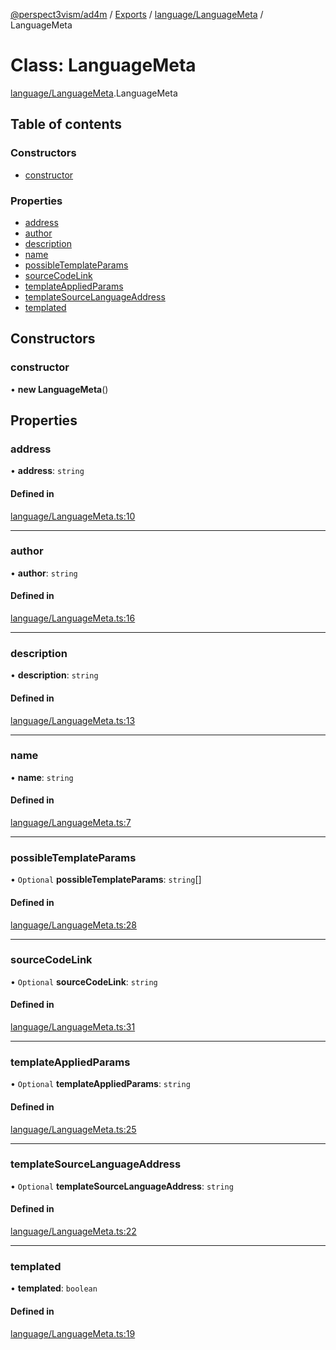 [@perspect3vism/ad4m](../README.md) / [Exports](../modules.md) / [language/LanguageMeta](../modules/language_LanguageMeta.md) / LanguageMeta

# Class: LanguageMeta

[language/LanguageMeta](../modules/language_LanguageMeta.md).LanguageMeta

## Table of contents

### Constructors

- [constructor](language_LanguageMeta.LanguageMeta.md#constructor)

### Properties

- [address](language_LanguageMeta.LanguageMeta.md#address)
- [author](language_LanguageMeta.LanguageMeta.md#author)
- [description](language_LanguageMeta.LanguageMeta.md#description)
- [name](language_LanguageMeta.LanguageMeta.md#name)
- [possibleTemplateParams](language_LanguageMeta.LanguageMeta.md#possibletemplateparams)
- [sourceCodeLink](language_LanguageMeta.LanguageMeta.md#sourcecodelink)
- [templateAppliedParams](language_LanguageMeta.LanguageMeta.md#templateappliedparams)
- [templateSourceLanguageAddress](language_LanguageMeta.LanguageMeta.md#templatesourcelanguageaddress)
- [templated](language_LanguageMeta.LanguageMeta.md#templated)

## Constructors

### constructor

• **new LanguageMeta**()

## Properties

### address

• **address**: `string`

#### Defined in

[language/LanguageMeta.ts:10](https://github.com/perspect3vism/ad4m/blob/b065749/src/language/LanguageMeta.ts#L10)

___

### author

• **author**: `string`

#### Defined in

[language/LanguageMeta.ts:16](https://github.com/perspect3vism/ad4m/blob/b065749/src/language/LanguageMeta.ts#L16)

___

### description

• **description**: `string`

#### Defined in

[language/LanguageMeta.ts:13](https://github.com/perspect3vism/ad4m/blob/b065749/src/language/LanguageMeta.ts#L13)

___

### name

• **name**: `string`

#### Defined in

[language/LanguageMeta.ts:7](https://github.com/perspect3vism/ad4m/blob/b065749/src/language/LanguageMeta.ts#L7)

___

### possibleTemplateParams

• `Optional` **possibleTemplateParams**: `string`[]

#### Defined in

[language/LanguageMeta.ts:28](https://github.com/perspect3vism/ad4m/blob/b065749/src/language/LanguageMeta.ts#L28)

___

### sourceCodeLink

• `Optional` **sourceCodeLink**: `string`

#### Defined in

[language/LanguageMeta.ts:31](https://github.com/perspect3vism/ad4m/blob/b065749/src/language/LanguageMeta.ts#L31)

___

### templateAppliedParams

• `Optional` **templateAppliedParams**: `string`

#### Defined in

[language/LanguageMeta.ts:25](https://github.com/perspect3vism/ad4m/blob/b065749/src/language/LanguageMeta.ts#L25)

___

### templateSourceLanguageAddress

• `Optional` **templateSourceLanguageAddress**: `string`

#### Defined in

[language/LanguageMeta.ts:22](https://github.com/perspect3vism/ad4m/blob/b065749/src/language/LanguageMeta.ts#L22)

___

### templated

• **templated**: `boolean`

#### Defined in

[language/LanguageMeta.ts:19](https://github.com/perspect3vism/ad4m/blob/b065749/src/language/LanguageMeta.ts#L19)
